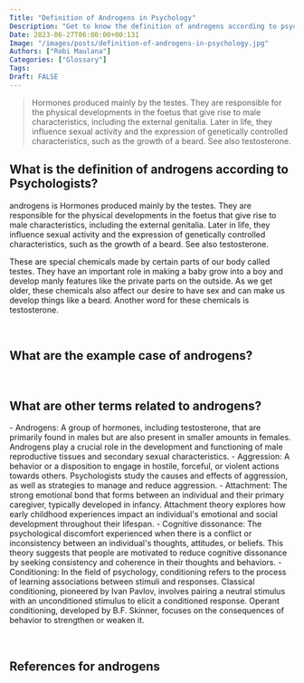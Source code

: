```yaml
---
Title: "Definition of Androgens in Psychology"
Description: "Get to know the definition of androgens according to psychologists."
Date: 2023-06-27T06:00:00+00:131
Image: "/images/posts/definition-of-androgens-in-psychology.jpg"
Authors: ["Robi Maulana"]
Categories: ["Glossary"]
Tags: 
Draft: FALSE
---
```





> Hormones produced mainly by the testes. They are responsible for the physical developments in the foetus that give rise to male characteristics, including the external genitalia. Later in life, they influence sexual activity and the expression of genetically controlled characteristics, such as the growth of a beard. See also testosterone.

## What is the definition of androgens according to Psychologists?

androgens is Hormones produced mainly by the testes. They are responsible for the physical developments in the foetus that give rise to male characteristics, including the external genitalia. Later in life, they influence sexual activity and the expression of genetically controlled characteristics, such as the growth of a beard. See also testosterone.

These are special chemicals made by certain parts of our body called testes. They have an important role in making a baby grow into a boy and develop manly features like the private parts on the outside. As we get older, these chemicals also affect our desire to have sex and can make us develop things like a beard. Another word for these chemicals is testosterone.

 

## What are the example case of androgens?

 

## What are other terms related to androgens?

\- Androgens: A group of hormones, including testosterone, that are primarily found in males but are also present in smaller amounts in females. Androgens play a crucial role in the development and functioning of male reproductive tissues and secondary sexual characteristics. - Aggression: A behavior or a disposition to engage in hostile, forceful, or violent actions towards others. Psychologists study the causes and effects of aggression, as well as strategies to manage and reduce aggression. - Attachment: The strong emotional bond that forms between an individual and their primary caregiver, typically developed in infancy. Attachment theory explores how early childhood experiences impact an individual's emotional and social development throughout their lifespan. - Cognitive dissonance: The psychological discomfort experienced when there is a conflict or inconsistency between an individual's thoughts, attitudes, or beliefs. This theory suggests that people are motivated to reduce cognitive dissonance by seeking consistency and coherence in their thoughts and behaviors. - Conditioning: In the field of psychology, conditioning refers to the process of learning associations between stimuli and responses. Classical conditioning, pioneered by Ivan Pavlov, involves pairing a neutral stimulus with an unconditioned stimulus to elicit a conditioned response. Operant conditioning, developed by B.F. Skinner, focuses on the consequences of behavior to strengthen or weaken it.

 

## References for androgens
